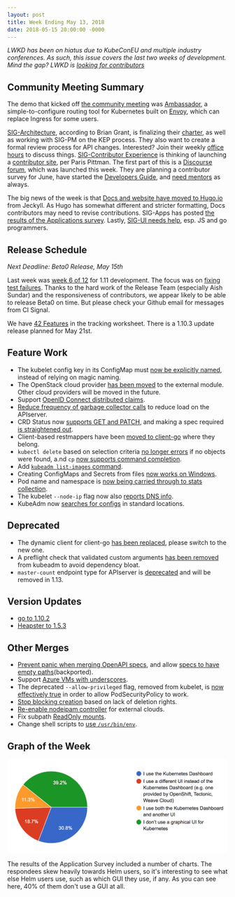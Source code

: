 ```yaml
---
layout: post
title: Week Ending May 13, 2018
date: 2018-05-15 20:00:00 -0000
---
```


*LWKD has been on hiatus due to KubeConEU and multiple industry conferences.  As such, this issue covers the last two weeks of development.  Mind the gap?  LWKD is [looking for contributors](https://github.com/lwkd/lwkd.github.io/issues/8)*

## Community Meeting Summary

The demo that kicked off [the community meeting](http://bit.ly/k8scommunity) was [Ambassador](https://www.getambassador.io/), a simple-to-configure routing tool for Kubernetes built on [Envoy](https://www.envoyproxy.io/), which can replace Ingress for some users.  

[SIG-Architecture](https://github.com/kubernetes/community/tree/master/sig-architecture), according to Brian Grant, is finalizing their [charter](https://github.com/kubernetes/community/pull/2074), as well as working with SIG-PM on the KEP process.  They also want to create a formal review process for API changes.  Interested?  Join their weekly [office hours](https://github.com/kubernetes/community/blob/master/sig-architecture/README.md) to discuss things.  [SIG-Contributor Experience](https://github.com/kubernetes/community/tree/master/sig-contributor-experience) is thinking of launching a [contributor site](https://github.com/kubernetes/community/blob/master/keps/sig-contributor-experience/0005-contributor-site.md), per Paris Pittman.  The first part of this is a [Discourse forum](http://discuss.kubernetes.io/), which was launched this week.  They are planning a contributor survey for June, have started the [Developers Guide](https://github.com/kubernetes/community/issues/1919), and [need mentors](https://goo.gl/forms/3ISrNbTkYqExWzKw1) as always.

The big news of the week is that [Docs and website have moved to Hugo.io](https://kubernetes.io/blog/2018/05/05/hugo-migration/) from Jeckyll.  As Hugo has somewhat different and stricter formatting, Docs contributors may need to revise contributions.  SIG-Apps has posted [the results of the Applications survey](https://kubernetes.io/blog/2018/04/24/kubernetes-application-survey-results-2018/).  Lastly, [SIG-UI needs help](https://github.com/kubernetes/community/blob/master/sig-ui/README.md), esp. JS and go programmers.

## Release Schedule

*Next Deadline: Beta0 Release, May 15th*

Last week was [week 6 of 12](https://github.com/kubernetes/sig-release/blob/master/releases/release-1.11/release-1.11.md) for 1.11 development.  The focus was on [fixing test failures](https://docs.google.com/spreadsheets/d/1j2K8cxraSp8jZR2S-kJUT6GNjtXYU9hocNRiVUGZWvc/edit#gid=127492362).  Thanks to the hard work of the Release Team (especially Aish Sundar) and the responsiveness of contributors, we appear likely to be able to release Beta0 on time.  But please check your Github email for messages from CI Signal.

We have [42 Features](http://bit.ly/k8s111-features) in the tracking worksheet. There is a 1.10.3 update release planned for May 21st.

## Feature Work

* The kubelet config key in its ConfigMap must [now be explicitly named](https://github.com/kubernetes/kubernetes/pull/59847), instead of relying on magic naming.
* The OpenStack cloud provider [has been moved](https://github.com/kubernetes/kubernetes/pull/63524) to the external module. Other cloud providers will be moved in the future.
* Support [OpenID Connect distributed claims](https://github.com/kubernetes/kubernetes/pull/63213).
* [Reduce frequency of garbage collector calls](https://github.com/kubernetes/kubernetes/pull/63657) to reduce load on the APIserver.
* CRD Status now [supports GET and PATCH](https://github.com/kubernetes/kubernetes/pull/63619), and making a spec required [is straightened out](https://github.com/kubernetes/kubernetes/pull/63533).
* Client-based restmappers have been [moved to client-go](https://github.com/kubernetes/kubernetes/pull/63507) where they belong.
* `kubectl delete` based on selection criteria [no longer errors](https://github.com/kubernetes/kubernetes/pull/63490) if no objects were found, a.nd `cp` [now supports command completion](https://github.com/kubernetes/kubernetes/pull/60371).
* Add [`kubeadm list-images` command](https://github.com/kubernetes/kubernetes/pull/63450).
* Creating ConfigMaps and Secrets from files [now works on Windows](https://github.com/kubernetes/kubernetes/pull/63439).
* Pod name and namespace is [now being carried through to stats collection](https://github.com/kubernetes/kubernetes/pull/63406).
* The kubelet `--node-ip` flag now also [reports DNS info](https://github.com/kubernetes/kubernetes/pull/63170).
* KubeAdm now [searches for configs](https://github.com/kubernetes/kubernetes/pull/62850) in standard locations.

## Deprecated

* The dynamic client for client-go [has been replaced](https://github.com/kubernetes/kubernetes/pull/63446), please switch to the new one.
* A preflight check that validated custom arguments [has been removed](https://github.com/kubernetes/kubernetes/pull/63673) from kubeadm to avoid dependency bloat.
* `master-count` endpoint type for APIserver is [deprecated](https://github.com/kubernetes/kubernetes/pull/63383) and will be removed in 1.13.

## Version Updates

* [go to 1.10.2](https://github.com/kubernetes/kubernetes/pull/63412)
* [Heapster to 1.5.3](https://github.com/kubernetes/kubernetes/pull/63535)

## Other Merges

* [Prevent panic when merging OpenAPI specs](https://github.com/kubernetes/kube-openapi/pull/64), and allow [specs to have empty paths](https://github.com/kubernetes/kube-openapi/pull/67)(backported).
* Support [Azure VMs with underscores](https://github.com/kubernetes/kubernetes/pull/63526).
* The deprecated `--allow-privileged` flag, removed from kubelet, is [now effectively true](https://github.com/kubernetes/kubernetes/pull/63442) in order to allow PodSecurityPolicy to work.
* [Stop blocking creation](https://github.com/kubernetes/kubernetes/pull/63403) based on lack of deletion rights.
* [Re-enable nodeipam controller](https://github.com/kubernetes/kubernetes/pull/63049) for external clouds.
* Fix subpath [ReadOnly mounts](https://github.com/kubernetes/kubernetes/pull/63045).
* Change shell scripts to [use `/usr/bin/env`](https://github.com/kubernetes/kubernetes/pull/62657).

## Graph of the Week

![pie chart of GUI usage](/2018/images/ui_usage.png)

The results of the Application Survey included a number of charts.  The respondees skew heavily towards Helm users, so it's interesting to see what else Helm users use, such as which GUI they use, if any.  As you can see here, 40% of them don't use a GUI at all.
